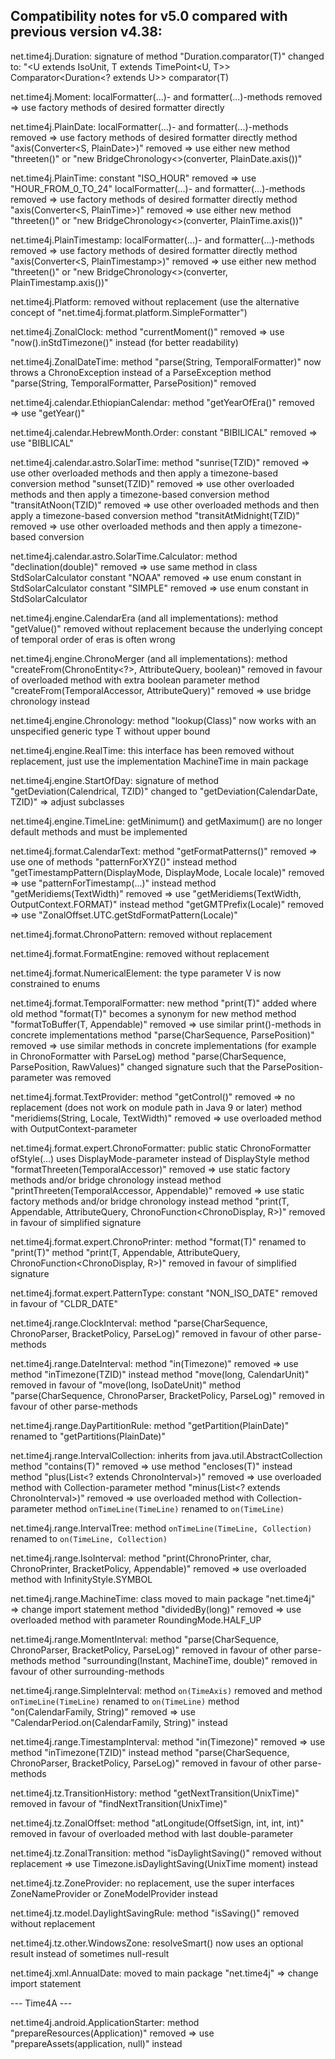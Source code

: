 Compatibility notes for v5.0 compared with previous version v4.38:
------------------------------------------------------------------

net.time4j.Duration:
	signature of method "Duration.comparator(T)" changed to: "<U extends IsoUnit, T extends TimePoint<U, T>> Comparator<Duration<? extends U>> comparator(T)

net.time4j.Moment:
	localFormatter(...)- and formatter(...)-methods removed => use factory methods of desired formatter directly

net.time4j.PlainDate:
	localFormatter(...)- and formatter(...)-methods removed => use factory methods of desired formatter directly
	method "axis(Converter<S, PlainDate>)" removed => use either new method "threeten()" or "new BridgeChronology<>(converter, PlainDate.axis())"

net.time4j.PlainTime:
	constant "ISO_HOUR" removed => use "HOUR_FROM_0_TO_24"
	localFormatter(...)- and formatter(...)-methods removed => use factory methods of desired formatter directly
	method "axis(Converter<S, PlainTime>)" removed => use either new method "threeten()" or "new BridgeChronology<>(converter, PlainTime.axis())"

net.time4j.PlainTimestamp:
	localFormatter(...)- and formatter(...)-methods removed => use factory methods of desired formatter directly
	method "axis(Converter<S, PlainTimestamp>)" removed => use either new method "threeten()" or "new BridgeChronology<>(converter, PlainTimestamp.axis())"

net.time4j.Platform:
	removed without replacement (use the alternative concept of "net.time4j.format.platform.SimpleFormatter")

net.time4j.ZonalClock:
	method "currentMoment()" removed => use "now().inStdTimezone()" instead (for better readability)

net.time4j.ZonalDateTime:
	method "parse(String, TemporalFormatter<Moment>)" now throws a ChronoException instead of a ParseException
	method "parse(String, TemporalFormatter<Moment>, ParsePosition)" removed

net.time4j.calendar.EthiopianCalendar:
	method "getYearOfEra()" removed => use "getYear()"

net.time4j.calendar.HebrewMonth.Order:
	constant "BIBILICAL" removed => use "BIBLICAL"

net.time4j.calendar.astro.SolarTime:
	method "sunrise(TZID)" removed => use other overloaded methods and then apply a timezone-based conversion
	method "sunset(TZID)" removed => use other overloaded methods and then apply a timezone-based conversion
	method "transitAtNoon(TZID)" removed => use other overloaded methods and then apply a timezone-based conversion
	method "transitAtMidnight(TZID)" removed => use other overloaded methods and then apply a timezone-based conversion

net.time4j.calendar.astro.SolarTime.Calculator:
	method "declination(double)" removed => use same method in class StdSolarCalculator
	constant "NOAA" removed => use enum constant in StdSolarCalculator
	constant "SIMPLE" removed => use enum constant in StdSolarCalculator

net.time4j.engine.CalendarEra (and all implementations):
	method "getValue()" removed without replacement because the underlying concept of temporal order of eras is often wrong

net.time4j.engine.ChronoMerger (and all implementations):
	method "createFrom(ChronoEntity<?>, AttributeQuery, boolean)" removed in favour of overloaded method with extra boolean parameter
	method "createFrom(TemporalAccessor, AttributeQuery)" removed => use bridge chronology instead

net.time4j.engine.Chronology:
	method "lookup(Class)" now works with an unspecified generic type T without upper bound

net.time4j.engine.RealTime:
	this interface has been removed without replacement, just use the implementation MachineTime in main package

net.time4j.engine.StartOfDay:
	signature of method "getDeviation(Calendrical<?, ?>, TZID)" changed to "getDeviation(CalendarDate, TZID)" => adjust subclasses

net.time4j.engine.TimeLine:
	getMinimum() and getMaximum() are no longer default methods and must be implemented

net.time4j.format.CalendarText:
	method "getFormatPatterns()" removed => use one of methods "patternForXYZ()" instead
	method "getTimestampPattern(DisplayMode, DisplayMode, Locale locale)" removed => use "patternForTimestamp(...)" instead
	method "getMeridiems(TextWidth)" removed => use "getMeridiems(TextWidth, OutputContext.FORMAT)" instead
	method "getGMTPrefix(Locale)" removed => use "ZonalOffset.UTC.getStdFormatPattern(Locale)"

net.time4j.format.ChronoPattern:
	removed without replacement

net.time4j.format.FormatEngine:
	removed without replacement

net.time4j.format.NumericalElement:
	the type parameter V is now constrained to enums

net.time4j.format.TemporalFormatter:
	new method "print(T)" added where old method "format(T)" becomes a synonym for new method
	method "formatToBuffer(T, Appendable)" removed => use similar print()-methods in concrete implementations
	method "parse(CharSequence, ParsePosition)" removed => use similar methods in concrete implementations (for example in ChronoFormatter with ParseLog)
	method "parse(CharSequence, ParsePosition, RawValues)" changed signature such that the ParsePosition-parameter was removed

net.time4j.format.TextProvider:
	method "getControl()" removed => no replacement (does not work on module path in Java 9 or later)
	method "meridiems(String, Locale, TextWidth)" removed => use overloaded method with OutputContext-parameter

net.time4j.format.expert.ChronoFormatter:
	public static <T extends LocalizedPatternSupport> ChronoFormatter<T> ofStyle(...) uses DisplayMode-parameter instead of DisplayStyle
	method "formatThreeten(TemporalAccessor)" removed => use static factory methods and/or bridge chronology instead
	method "printThreeten(TemporalAccessor, Appendable)" removed => use static factory methods and/or bridge chronology instead
	method "print(T, Appendable, AttributeQuery, ChronoFunction<ChronoDisplay, R>)" removed in favour of simplified signature

net.time4j.format.expert.ChronoPrinter:
	method "format(T)" renamed to "print(T)"
	method "print(T, Appendable, AttributeQuery, ChronoFunction<ChronoDisplay, R>)" removed in favour of simplified signature

net.time4j.format.expert.PatternType:
	constant "NON_ISO_DATE" removed in favour of "CLDR_DATE"

net.time4j.range.ClockInterval:
	method "parse(CharSequence, ChronoParser<PlainTime>, BracketPolicy, ParseLog)" removed in favour of other parse-methods

net.time4j.range.DateInterval:
	method "in(Timezone)" removed => use method "inTimezone(TZID)" instead
	method "move(long, CalendarUnit)" removed in favour of "move(long, IsoDateUnit)"
	method "parse(CharSequence, ChronoParser<PlainDate>, BracketPolicy, ParseLog)" removed in favour of other parse-methods

net.time4j.range.DayPartitionRule:
	method "getPartition(PlainDate)" renamed to "getPartitions(PlainDate)"

net.time4j.range.IntervalCollection:
	inherits from java.util.AbstractCollection
	method "contains(T)" removed => use method "encloses(T)" instead
	method "plus(List<? extends ChronoInterval<T>>)" removed => use overloaded method with Collection-parameter
	method "minus(List<? extends ChronoInterval<T>>)" removed => use overloaded method with Collection-parameter
	method `onTimeLine(TimeLine)` renamed to `on(TimeLine)`

net.time4j.range.IntervalTree:
	method `onTimeLine(TimeLine, Collection)` renamed to `on(TimeLine, Collection)`

net.time4j.range.IsoInterval:
	method "print(ChronoPrinter<T>, char, ChronoPrinter<T>, BracketPolicy, Appendable)" removed => use overloaded method with InfinityStyle.SYMBOL

net.time4j.range.MachineTime:
	class moved to main package "net.time4j" => change import statement
	method "dividedBy(long)" removed => use overloaded method with parameter RoundingMode.HALF_UP

net.time4j.range.MomentInterval:
	method "parse(CharSequence, ChronoParser<Moment>, BracketPolicy, ParseLog)" removed in favour of other parse-methods
	method "surrounding(Instant, MachineTime<TimeUnit>, double)" removed in favour of other surrounding-methods

net.time4j.range.SimpleInterval:
	method `on(TimeAxis)` removed and method `onTimeLine(TimeLine)` renamed to `on(TimeLine)`
	method "on(CalendarFamily, String)" removed => use "CalendarPeriod.on(CalendarFamily, String)" instead

net.time4j.range.TimestampInterval:
	method "in(Timezone)" removed => use method "inTimezone(TZID)" instead
	method "parse(CharSequence, ChronoParser<PlainTimestamp>, BracketPolicy, ParseLog)" removed in favour of other parse-methods

net.time4j.tz.TransitionHistory:
	method "getNextTransition(UnixTime)" removed in favour of "findNextTransition(UnixTime)"

net.time4j.tz.ZonalOffset:
	method "atLongitude(OffsetSign, int, int, int)" removed in favour of overloaded method with last double-parameter

net.time4j.tz.ZonalTransition:
	method "isDaylightSaving()" removed without replacement => use Timezone.isDaylightSaving(UnixTime moment) instead

net.time4j.tz.ZoneProvider:
	no replacement, use the super interfaces ZoneNameProvider or ZoneModelProvider instead

net.time4j.tz.model.DaylightSavingRule:
	method "isSaving()" removed without replacement

net.time4j.tz.other.WindowsZone:
	resolveSmart() now uses an optional result instead of sometimes null-result

net.time4j.xml.AnnualDate:
	moved to main package "net.time4j" => change import statement

--- Time4A ---

net.time4j.android.ApplicationStarter:
	method "prepareResources(Application)" removed => use "prepareAssets(application, null)" instead
